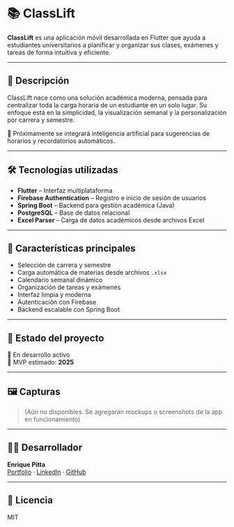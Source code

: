 # 📚 ClassLift

**ClassLift** es una aplicación móvil desarrollada en Flutter que ayuda a estudiantes universitarios a planificar y organizar sus clases, exámenes y tareas de forma intuitiva y eficiente.

---

## 🧠 Descripción

ClassLift nace como una solución académica moderna, pensada para centralizar toda la carga horaria de un estudiante en un solo lugar. Su enfoque está en la simplicidad, la visualización semanal y la personalización por carrera y semestre.

🔧 Próximamente se integrará inteligencia artificial para sugerencias de horarios y recordatorios automáticos.

---

## 🛠 Tecnologías utilizadas

- **Flutter** – Interfaz multiplataforma
- **Firebase Authentication** – Registro e inicio de sesión de usuarios
- **Spring Boot** – Backend para gestión académica (Java)
- **PostgreSQL** – Base de datos relacional
- **Excel Parser** – Carga de datos académicos desde archivos Excel

---

## 📱 Características principales

- Selección de carrera y semestre
- Carga automática de materias desde archivos `.xlsx`
- Calendario semanal dinámico
- Organización de tareas y exámenes
- Interfaz limpia y moderna
- Autenticación con Firebase
- Backend escalable con Spring Boot

---

## 🚧 Estado del proyecto

🔄 En desarrollo activo  
📆 MVP estimado: **2025**

---

## 🖼 Capturas

> (Aún no disponibles. Se agregarán mockups o screenshots de la app en funcionamiento)

---

## 🧑‍💻 Desarrollador

**Enrique Pitta**  
[Portfolio](https://enriquepittadev.netlify.app) · [LinkedIn](https://linkedin.com/in/enrique-pitta) · [GitHub](https://github.com/enriquepitta)

---

## 📄 Licencia

MIT
